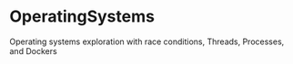 # OperatingSystems
Operating systems exploration with race conditions, Threads, Processes, and Dockers
